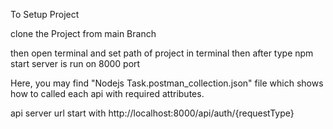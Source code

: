 To Setup Project 

clone the Project from main Branch


then open terminal and set path of project in terminal then after type npm start 
server is run on 8000 port 

Here, you may find "Nodejs Task.postman_collection.json" file which shows how to called each api with required attributes.

api server url start with http://localhost:8000/api/auth/{requestType}
